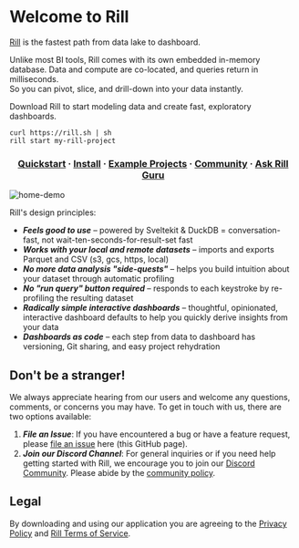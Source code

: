 # Welcome to Rill

[Rill](https://docs.rilldata.com/) is the fastest path from data lake to dashboard.

Unlike most BI tools, Rill comes with its own embedded in-memory database. Data and compute are co-located, and queries return in milliseconds.  
So you can pivot, slice, and drill-down into your data instantly.

Download Rill to start modeling data and create fast, exploratory dashboards.

```
curl https://rill.sh | sh
rill start my-rill-project
```

<h3 align="center">
  <a href="https://docs.rilldata.com/get-started/quickstart">Quickstart</a>
  <span> · </span>
  <a href="https://docs.rilldata.com/get-started/install">Install</a>
  <span> · </span>
  <a href="https://docs.rilldata.com/#examples">Example Projects</a>
  <span> · </span>
  <a href="https://discord.gg/TatjVY32">Community</a>
  <span> · </span>
  <a href="https://gurubase.io/g/rill">Ask Rill Guru</a>
</h3>

![home-demo](https://github.com/rilldata/rill/assets/1181922/1430f272-3fa4-495a-8e45-1bd6fa56f5d2)

Rill's design principles:

- _**Feels good to use**_ – powered by Sveltekit & DuckDB = conversation-fast, not wait-ten-seconds-for-result-set fast
- _**Works with your local and remote datasets**_ – imports and exports Parquet and CSV (s3, gcs, https, local)
- _**No more data analysis "side-quests"**_ – helps you build intuition about your dataset through automatic profiling
- _**No "run query" button required**_ – responds to each keystroke by re-profiling the resulting dataset
- _**Radically simple interactive dashboards**_ – thoughtful, opinionated, interactive dashboard defaults to help you quickly derive insights from your data
- _**Dashboards as code**_ – each step from data to dashboard has versioning, Git sharing, and easy project rehydration

## Don't be a stranger!

We always appreciate hearing from our users and welcome any questions, comments, or concerns you may have. To get in touch with us, there are two options available:

1. _**File an Issue**_: If you have encountered a bug or have a feature request, please [file an issue](https://github.com/rilldata/rill/issues/new/choose) here (this GitHub page).
2. _**Join our Discord Channel**_: For general inquiries or if you need help getting started with Rill, we encourage you to join our [Discord Community](https://discord.gg/TatjVY32). Please abide by the [community policy](https://github.com/rilldata/rill/blob/main/COMMUNITY-POLICY.md).

## Legal

By downloading and using our application you are agreeing to the [Privacy Policy](https://www.rilldata.com/legal/privacy) and [Rill Terms of Service](https://www.rilldata.com/legal/tos).

